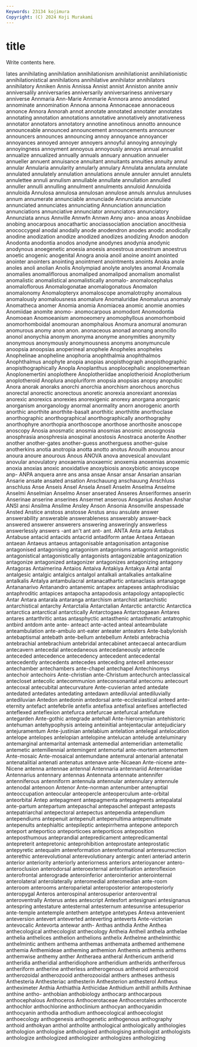 ```yaml
---
Keywords: 23134 kojimura
Copyright: (C) 2024 Koji Murakami
---
```


# title

Write contents here.



lates annihilating annihilation annihilationism annihilationist annihilationistic annihilationistical annihilations annihilative
annihilator annihilators annihilatory Anniken Annis Annissa Annist annist Anniston annite
anniv anniversalily anniversaries anniversarily anniversariness anniversary anniverse Annmaria Ann-Marie Annmarie
Annnora anno annodated annominate annomination Annona annona Annonaceae annonaceous annonce
Annora Annorah annot annotate annotated annotater annotates annotating annotation annotations
annotative annotatively annotativeness annotator annotators annotatory annotine annotinous annotto announce
announceable announced announcement announcements announcer announcers announces announcing annoy annoyance
annoyancer annoyances annoyed annoyer annoyers annoyful annoying annoyingly annoyingness annoyment
annoyous annoyously annoys annual annualist annualize annualized annually annuals annuary
annuation annueler annueller annuent annuisance annuitant annuitants annuities annuity annul
annular Annularia annularity annularly annulary Annulata annulata annulate annulated annulately
annulation annulations annule annuler annulet annulets annulettee annuli annulism annullable
annullate annullation annulled annuller annulli annulling annulment annulments annuloid Annuloida
annuloida Annulosa annulosa annulosan annulose annuls annulus annuluses annum annumerate
annunciable annunciade Annunciata annunciate annunciated annunciates annunciating Annunciation annunciation annunciations
annunciative annunciator annunciators annunciatory Annunziata annus Annville Annwfn Annwn Anny
ano- anoa anoas Anobiidae anobing anocarpous anocathartic anociassociation anociation anocithesia
anococcygeal anodal anodally anode anodendron anodes anodic anodically anodine anodization
anodize anodized anodizes anodizing Anodon anodon Anodonta anodontia anodos anodyne
anodynes anodynia anodynic anodynous anoegenetic anoesia anoesis anoestrous anoestrum anoestrus
anoetic anogenic anogenital Anogra anoia anoil anoine anoint anointed anointer
anointers anointing anointment anointments anoints Anoka anole anoles anoli anolian
Anolis Anolympiad anolyte anolytes anomal Anomala anomalies anomaliflorous anomaliped anomalipod
anomalism anomalist anomalistic anomalistical anomalistically anomalo- anomalocephalus anomaloflorous Anomalogonatae anomalogonatous
Anomalon anomalonomy Anomalopteryx anomaloscope anomalotrophy anomalous anomalously anomalousness anomalure Anomaluridae
Anomalurus anomaly Anomatheca anomer Anomia anomia Anomiacea anomic anomie anomies
Anomiidae anomite anomo- anomocarpous anomodont Anomodontia Anomoean Anomoeanism anomoeomery anomophyllous
anomorhomboid anomorhomboidal anomouran anomphalous Anomura anomural anomuran anomurous anomy anon
anon. anonaceous anonad anonang anoncillo anonol anonychia anonym anonyma anonyme
anonymities anonymity anonymous anonymously anonymousness anonyms anonymuncule anoopsia anoopsias anoperineal
anophele Anopheles anopheles Anophelinae anopheline anophoria anophthalmia anophthalmos Anophthalmus anophyte
anopia anopias anopisthograph anopisthographic anopisthographically Anopla Anoplanthus anoplocephalic anoplonemertean Anoplonemertini
anoplothere Anoplotheriidae anoplotherioid Anoplotherium anoplotheroid Anoplura anopluriform anopsia anopsias anopsy
anopubic Anora anorak anoraks anorchi anorchia anorchism anorchous anorchus anorectal
anorectic anorectous anoretic anorexia anorexiant anorexias anorexic anorexics anorexies anorexigenic
anorexy anorgana anorganic anorganism anorganology anormal anormality anorn anorogenic anorth
anorthic anorthite anorthite-basalt anorthitic anorthitite anorthoclase anorthographic anorthographical anorthographically anorthography
anorthophyre anorthopia anorthoscope anorthose anorthosite anoscope anoscopy Anosia anosmatic anosmia
anosmias anosmic anosognosia anosphrasia anosphresia anospinal anostosis Anostraca anoterite Another
another another-gates another-guess anotherguess another-guise anotherkins anotia anotropia anotta anotto
anotus Anouilh anounou anour anoura anoure anourous Anous ANOVA anova
anovesical anovulant anovular anovulatory anoxaemia anoxaemic anoxemia anoxemias anoxemic anoxia
anoxias anoxic anoxidative anoxybiosis anoxybiotic anoxyscope anp- ANPA anquera anre
ans ansa ansae Ansar ansar Ansarian ansarian Ansarie ansate ansated
ansation Anschauung anschauung Anschluss anschluss Anse Anseis Ansel Ansela Ansell
Anselm Anselma Anselme Anselmi Anselmian Anselmo Anser anserated Anseres Anseriformes
anserin Anserinae anserine anserines Ansermet anserous Ansgarius Anshan Anshar ANSI
ansi Ansilma Ansilme Ansley Anson Ansonia Ansonville anspessade Ansted Anstice
anstoss anstosse Anstus ansu ansulate answer answerability answerable answerableness answerably
answer-back answered answerer answerers answering answeringly answerless answerlessly answers -ant
an't ant ant- ant. ANTA Anta anta Antabus Antabuse antacid
antacids antacrid antadiform antae Antaea Antaean antaean Antaeus antaeus antagonisable
antagonisation antagonise antagonised antagonising antagonism antagonisms antagonist antagonistic antagonistical antagonistically
antagonists antagonizable antagonization antagonize antagonized antagonizer antagonizes antagonizing antagony Antagoras
Antaimerina Antaios Antaiva Antakiya Antakya Antal antal antalgesic antalgic antalgics
antalgol antalkali antalkalies antalkaline antalkalis Antalya antambulacral antanacathartic antanaclasis antanagoge
Antananarivo Antanandro antanemic antapex antapexes antaphrodisiac antaphroditic antapices antapocha antapodosis
antapology antapoplectic Antar Antara antarala antaranga antarchism antarchist antarchistic antarchistical
antarchy Antarctalia Antarctalian Antarctic antarctic Antarctica antarctica antarctical antarctically Antarctogaea
Antarctogaean Antares antares antarthritic antas antasphyctic antasthenic antasthmatic antatrophic antbird
antdom ante ante- anteact ante-acted anteal anteambulate anteambulation ante-ambulo ant-eater
anteater anteaters Ante-babylonish antebaptismal antebath ante-bellum antebellum Antebi antebrachia antebrachial
antebrachium antebridal antecabinet antecaecal antecardium antecavern antecedal antecedaneous antecedaneously antecede
anteceded antecedence antecedency antecedent antecedental antecedently antecedents antecedes anteceding antecell
antecessor antechamber antechambers ante-chapel antechapel Antechinomys antechoir antechoirs Ante-christian ante-Christum
antechurch anteclassical antecloset antecolic antecommunion anteconsonantal antecornu antecourt antecoxal antecubital
antecurvature Ante-cuvierian anted antedate antedated antedates antedating antedawn antediluvial antediluvially
antediluvian Antedon antedonin antedorsal ante-ecclesiastical anteed ante-eternity antefact antefebrile antefix
antefixa antefixal antefixes anteflected anteflexed anteflexion antefurca antefurcae antefurcal antefuture
antegarden Ante-gothic antegrade antehall Ante-hieronymian antehistoric antehuman antehypophysis anteing anteinitial
antejentacular antejudiciary antejuramentum Ante-justinian antelabium antelation antelegal antelocation antelope antelopes
antelopian antelopine antelucan antelude anteluminary antemarginal antemarital antemask antemedial antemeridian
antemetallic antemetic antemillennial antemingent antemortal ante-mortem antemortem Ante-mosaic Ante-mosaical antemundane
antemural antenarial antenatal antenatalitial antenati antenatus antenave ante-Nicaean Ante-nicene ante-Nicene
antenna antennae antennal Antennaria antennariid Antennariidae Antennarius antennary antennas Antennata
antennate antennifer antenniferous antenniform antennula antennular antennulary antennule antenodal antenoon
Antenor Ante-norman antenumber antenuptial anteoccupation anteocular anteopercle anteoperculum ante-orbital anteorbital
Antep antepagment antepagmenta antepagments antepalatal ante-partum antepartum antepaschal antepaschel antepast
antepasts antepatriarchal antepectoral antepectus antependia antependium antependiums antepenuit antepenult antepenultima
antepenultimate antepenults antephialtic antepileptic antepirrhema antepone anteporch anteport anteportico anteporticoes
anteporticos anteposition anteposthumous anteprandial antepredicament antepredicamental antepreterit antepretonic anteprohibition anteprostate
anteprostatic antepyretic antequalm antereformation antereformational anteresurrection anterethic anterevolutional anterevolutionary antergic
anteri anteriad anterin anterior anteriority anteriorly anteriorness anteriors anterioyancer antero-
anteroclusion anterodorsal anteroexternal anterofixation anteroflexion anterofrontal anterograde anteroinferior anterointerior anterointernal
anterolateral anterolaterally anteromedial anteromedian ante-room anteroom anterooms anteroparietal anteroposterior anteroposteriorly
anteropygal Anteros anterospinal anterosuperior anteroventral anteroventrally Anterus antes antescript Antesfort
antesignani antesignanus antespring antestature antesternal antesternum antesunrise antesuperior ante-temple antetemple
antethem antetype antetypes Anteva antevenient anteversion antevert anteverted anteverting anteverts
Ante-victorian antevocalic Antevorta antewar anth- Anthas anthdia Anthe Anthea anthecological
anthecologist anthecology Antheia Antheil anthela anthelae anthelia anthelices anthelion anthelions
anthelix Anthelme anthelminthic anthelmintic anthem anthema anthemas anthemata anthemed anthemene
anthemia Anthemideae antheming anthemion Anthemis anthemis anthems anthemwise anthemy anther
Antheraea antheral Anthericum antherid antheridia antheridial antheridiophore antheridium antherids antheriferous
antheriform antherine antherless antherogenous antheroid antherozoid antherozoidal antherozooid antherozooidal anthers
antheses anthesis Anthesteria Anthesteriac anthesterin Anthesterion anthesterol Antheus antheximeter Anthia
Anthiathia Anthicidae Anthidium anthill anthills Anthinae anthine antho- anthobian anthobiology
anthocarp anthocarpous anthocephalous Anthoceros Anthocerotaceae Anthocerotales anthocerote anthochlor anthochlorine anthoclinium
anthocyan anthocyanidin anthocyanin anthodia anthodium anthoecological anthoecologist anthoecology anthogenesis anthogenetic
anthogenous anthography anthoid anthokyan anthol antholite anthological anthologically anthologies anthologion
anthologise anthologised anthologising anthologist anthologists anthologize anthologized anthologizer anthologizes anthologizing
